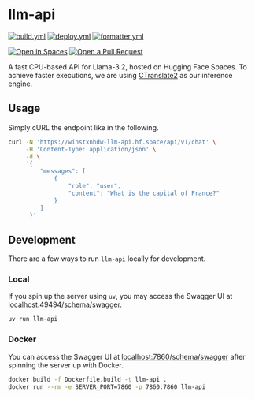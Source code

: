 # llm-api

[![build.yml](https://github.com/winstxnhdw/llm-api/actions/workflows/main.yml/badge.svg)](https://github.com/winstxnhdw/llm-api/actions/workflows/main.yml)
[![deploy.yml](https://github.com/winstxnhdw/llm-api/actions/workflows/deploy.yml/badge.svg)](https://github.com/winstxnhdw/llm-api/actions/workflows/deploy.yml)
[![formatter.yml](https://github.com/winstxnhdw/llm-api/actions/workflows/formatter.yml/badge.svg)](https://github.com/winstxnhdw/llm-api/actions/workflows/formatter.yml)

[![Open in Spaces](https://huggingface.co/datasets/huggingface/badges/raw/main/open-in-hf-spaces-md-dark.svg)](https://huggingface.co/spaces/winstxnhdw/llm-api)
[![Open a Pull Request](https://huggingface.co/datasets/huggingface/badges/raw/main/open-a-pr-md-dark.svg)](https://github.com/winstxnhdw/llm-api/compare)

A fast CPU-based API for Llama-3.2, hosted on Hugging Face Spaces. To achieve faster executions, we are using [CTranslate2](https://github.com/OpenNMT/CTranslate2) as our inference engine.

## Usage

Simply cURL the endpoint like in the following.

```bash
curl -N 'https://winstxnhdw-llm-api.hf.space/api/v1/chat' \
     -H 'Content-Type: application/json' \
     -d \
     '{
         "messages": [
             {
                 "role": "user",
                 "content": "What is the capital of France?"
             }
         ]
      }'
```

## Development

There are a few ways to run `llm-api` locally for development.

### Local

If you spin up the server using `uv`, you may access the Swagger UI at [localhost:49494/schema/swagger](http://localhost:49494/schema/swagger).

```bash
uv run llm-api
```

### Docker

You can access the Swagger UI at [localhost:7860/schema/swagger](http://localhost:7860/schema/swagger) after spinning the server up with Docker.

```bash
docker build -f Dockerfile.build -t llm-api .
docker run --rm -e SERVER_PORT=7860 -p 7860:7860 llm-api
```
